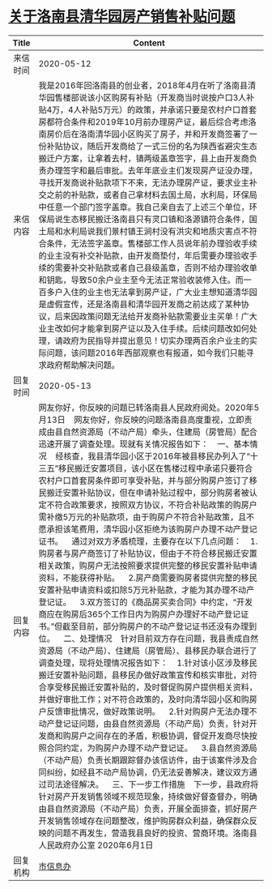# <a href="http://www.shangluo.gov.cn/zmhd/ldxxxx.jsp?urltype=leadermail.LeaderMailContentUrl&wbtreeid=1112&leadermailid=5838">关于洛南县清华园房产销售补贴问题</a>
|Title|Content|
|:---:|---|
|来信时间|2020-05-12|
|来信内容|我是2016年回洛南县的创业者，2018年4月在听了洛南县清华园售楼部说该小区购房有补贴（开发商当时说按户口3人补贴4万，4人补贴5万元）的政策，并承诺只要是农村户口首套房都符合条件和2019年10月前办理房产证，最后综合考虑洛南房价后在洛南清华园小区购买了房子，并和开发商签署了一份补贴协议，随后开发商给了一式三份的名为陕西省避灾生态搬迁户方案，让拿着去村，镇两级盖章签字，县上由开发商负责办理签字和最后审批。去年年底业主们发现房产证没办理，寻找开发商说补贴款项下不来，无法办理房产证，要求业主补交之前的补贴款，或者自己拿材料去国土局，水利局，环保局中任意一个部门签字盖章。我自己亲自去了上述三个单位，环保局说生态移民搬迁洛南县只有灵口镇和洛源镇符合条件，国土局和水利局说我们景村镇王涧村没有洪灾和地质灾害点不符合条件，无法签字盖章。售楼部工作人员说年前办理验收手续的业主没有补交补贴款，由开发商垫付，年后需要办理验收手续的需要补交补贴款或者自己县级盖章，否则不给办理验收单和钥匙，导致50余户业主至今无法正常验收装修入住。而一百多户入住的业主也无法拿到房产证，广大业主想知道清华园是虚假宣传，还是洛南县和清华园开发商之前达成了某种协议，后来因政策问题无法给开发商补贴款需要业主买单！广大业主改如何才能拿到房产证以及入住手续。后续问题改如何处理，请政府为民指导并提出意见！切实办理两百余户业主的实际问题，该问题2016年西部观察也有报道，如今我们只能寻求政府帮助解决问题。|
|回复时间|2020-05-13|
|回复内容|网友你好，你反映的问题已转洛南县人民政府阅处。2020年5月13日    网友你好，你反映的问题洛南县高度重视，立即责成由县自然资源局（不动产局）牵头，住建局（房管局）配合迅速开展了调查处理。现就有关情况报告如下：    一、基本情况    经核查，我县清华园小区于2016年被县移民办列入了“十三五”移民搬迁安置项目，该小区在售楼过程中承诺只要符合农村户口首套房条件即可享受补贴，并与部分购房户签订了移民搬迁安置补贴协议，但在申请补贴过程中，部分购房者被认定不符合政策要求，按照双方协议，不符合补贴政策的购房户需补缴5万元的补贴款项，由于购房户不符合补贴政策，且不愿承担该笔费用，清华园小区拒绝为该购房户办理不动产登记证书。    通过对双方矛盾梳理，主要存在以下几点问题：    1.购房者与房产商签订了补贴协议，但由于不符合移民搬迁安置相关政策，购房户无法按照要求提供完整的移民安置补贴申请资料，不能获得补贴。    2.房产商需要购房者提供完整的移民安置补贴申请资料或扣除5万元补贴款，才能为其办理不动产登记证。    3.双方签订的《商品房买卖合同》中约定，“开发商应在购房后365个工作日内为购房户办理好不动产登记证书。”但截至目前，部分购房户的不动产登记证书还没有办理到位。    二、处理情况    针对目前双方存在问题，我县责成自然资源局（不动产局）、住建局（房管局）、县移民办联合进行了调查处理，现将处理情况报告如下：    1.针对该小区涉及移民搬迁安置补贴问题，县移民办做好政策宣传和核实审批，对符合享受移民搬迁安置补贴的，及时督促购房户提供相关资料，并做好审批工作；对不符合政策的，及时向清华园小区和购房户反馈审批情况，做好政策说明。    2.针对购房户无法办理不动产登记证问题，由县自然资源局（不动产局）负责，针对开发商和购房户之间存在的矛盾，积极协调，督促开发商尽快按照合同约定，为购房户办理不动产登记证。    3.县自然资源局（不动产局）负责长期跟踪督办该信访件，由于该案件涉及合同纠纷，如经县不动产局协调，仍无法妥善解决，建议双方通过司法途径解决。    三、下一步工作措施    下一步，县政府将针对房产开发销售领域不规范现象，持续做好督查督办，明确由县自然资源局（不动产局）负责，开展全面排查，抓好房产开发销售领域存在问题整改，维护购房群众利益，确保群众反映的问题不再发生，营造我县良好的投资、营商环境。洛南县人民政府办公室 2020年6月1日|
|回复机构|<a href="../../categories/agencies/市信息办.md">市信息办</a>|
